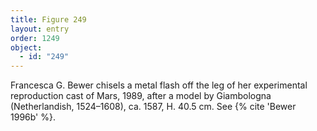 ```yaml
---
title: Figure 249
layout: entry
order: 1249
object:
  - id: "249"
---
```


Francesca G. Bewer chisels a metal flash off the leg of her experimental reproduction cast of Mars, 1989, after a model by Giambologna (Netherlandish, 1524–1608), ca. 1587, H. 40.5 cm. See {% cite 'Bewer 1996b' %}.
